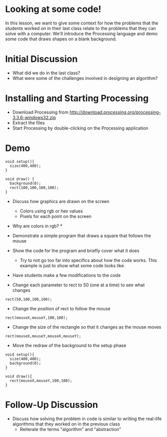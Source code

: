 Looking at some code!
=====================

In this lesson, we want to give some context for how the problems that the students worked on in their last class relate to the problems that they can solve with a computer.
We'll introduce the Processing language and demo some code that draws shapes on a blank background.

Initial Discussion
==================

* What did we do in the last class?
* What were some of the challenges involved in designing an algorithm?

Installing and Starting Processing
==================================

* Download Processing from http://download.processing.org/processing-3.3.6-windows32.zip
* Extract the files
* Start Processing by double-clicking on the Processing application

Demo
====

```
void setup(){
  size(400,400);
}

void draw() {
  background(0);
  rect(100,100,100,100);
}
```

* Discuss how graphics are drawn on the screen
  * Colors using rgb or hex values
  * Pixels for each point on the screen
  
* Why are colors in rgb?
  * 

* Demonstrate a simple program that draws a square that follows the mouse
* Show the code for the program and briefly cover what it does
  * Try to not go too far into specifics about how the code works.  This example is just to show what some code looks like.

* Have students make a few modifications to the code

* Change each parameter to rect to 50 (one at a time) to see what changes
```
rect(50,100,100,100);
```

* Change the position of rect to follow the mouse
```
rect(mouseX,mouseY,100,100);
```

* Change the size of the rectangle so that it changes as the mouse moves
```
rect(mouseX,mouseY,mouseX,mouseY);
```

* Move the redraw of the background to the setup phase
```
void setup(){
  size(400,400);
  background(0);
}

void draw(){
  rect(mouseX,mouseY,100,100);
}
```

Follow-Up Discussion
====================

* Discuss how solving the problem in code is similar to writing the real-life algorithms that they worked on in the previous class
  * Reiterate the terms "algorithm" and "abstraction"
